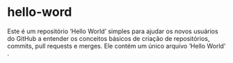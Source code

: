 # hello-word
Este é um repositório ‘Hello World’ simples para ajudar os novos usuários do GitHub a entender os conceitos básicos de criação de repositórios, commits, pull requests e merges. Ele contém um único arquivo ‘Hello World’ .
